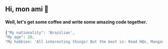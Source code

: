 ## Hi, mon ami 👋

 #### Well, let's get some coffee and write some amazing code together.
 
 ```javascript
{"My nationality": 'Brazilian',
 "My age": 28,
 "My hobbies: 'All interesting things! But the best is: Read HQs, Mangas, Write artciles and have quality time with my family'}
```

<!--
**Rafael-Marvila/Rafael-Marvila** is a ✨ _special_ ✨ repository because its `README.md` (this file) appears on your GitHub profile.

Here are some ideas to get you started:

- 🔭 I’m currently working on ...
- 🌱 I’m currently learning ...
- 👯 I’m looking to collaborate on ...
- 🤔 I’m looking for help with ...
- 💬 Ask me about ...
- 📫 How to reach me: ...
- 😄 Pronouns: ...
- ⚡ Fun fact: ...
-->

